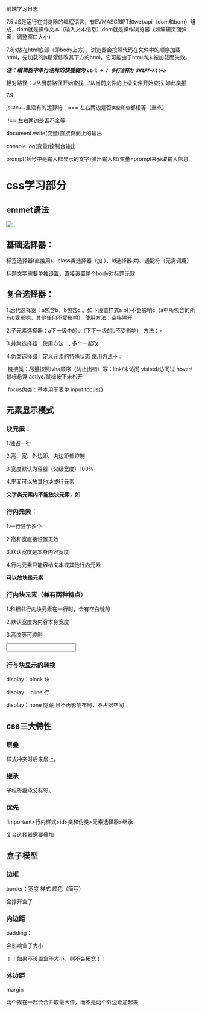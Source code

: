 

前端学习日志

7.5 JS是运行在浏览器的编程语言，有EVMASCRIPT和webapi（dom和bom）组成，dom就是操作文本（输入文本信息）dom就是操作浏览器（如编辑页面弹窗，调整窗口大小）

7.8js放在html底部（即body上方），浏览器会按照代码在文件中的顺序加载html，先加载的js期望修改其下方的html，它可能由于html尚未被加载而失效。

***注：编辑器中单行注释的快捷键为 `ctrl + / 多行注释为 SHIFT+Alt+a`***

相对路径：./从当前路径开始查找   ../从当前文件的上级文件开始查找 如此类推

7.9

js中c++里没有的运算符：===  左右两边是否`类型`和`值`都相等（重点）

​					!==  左右两边是否不全等

document.write(变量)直接页面上的输出

console.log(变量)控制台输出

prompt(括号中是输入框显示的文字)弹出输入框/变量=prompt来获取输入信息

# **css学习部分**

## emmet语法

![](D:\学习\前端学习\笔记捏\emmet语法.png)

## 基础选择器：

标签选择器(直接用)、class类选择器（加.）、id选择器(#)、通配符（无需调用）

标题文字需要单独设置，直接设置整个body对标题无效

## 复合选择器：

1.后代选择器：a包含b，b包含c 。如下设置样式a b{}不会影响c（a中所包含的所有b受影响，其他任何不受影响） 使用方法：空格隔开

2.子元素选择器：a下一级中的b（下下一级的b不受影响） 方法：>

3.并集选择器：使用方法：,       	多个一起改

4.伪类选择器：定义元素的特殊状态 使用方法->  :

​	链接类：尽量按照lvha顺序（防止出错）写：link/未访问 visited/访问过 hover/鼠标悬浮 active/鼠标按下未松开

​	focus伪类：基本用于表单 input:focus{}

## 元素显示模式

### 块元素：

1.独占一行

2.高、宽、外边距、内边距都控制

3.宽度默认为容器（父级宽度）100%

4.里面可以放其他块或行元素

**文字类元素内不能放块元素，如<p> <h>**

### 行内元素：

1.一行显示多个

2.高和宽直接设置无效

3.默认宽度是本身内容宽度

4.行内元素只能容纳文本或其他行内元素

**<a>可以放块级元素**

### 行内块元素（兼有两种特点）

1.和相邻行内块元素在一行时，会有空白缝隙

2.默认宽度为内容本身宽度

3.高度等可控制

**<img><input><td>**

### 行与块显示的转换

display：block 块

display：inline 行

display：none 隐藏 且不再影响布局，不占据空间

## css三大特性

### 层叠

样式冲突时后来居上。

### 继承

子标签继承父标签。

### 优先

!important>行内样式>id>类和伪类>元素选择器>继承

复合选择器需要叠加

## 盒子模型

### 边框

border：宽度 样式 颜色（简写）

会撑开盒子

### 内边距

padding：

会影响盒子大小

！！如果不设置盒子大小，则不会拓宽！！

### 外边距

margin

两个挨在一起会合并取最大值，而不是两个外边距加起来